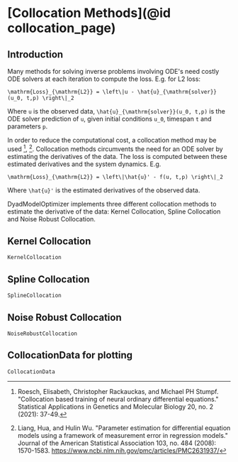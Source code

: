 # [Collocation Methods](@id collocation_page)

## Introduction

Many methods for solving inverse problems involving ODE's need costly ODE solvers at each iteration to compute the loss. E.g. for L2 loss:

``\mathrm{Loss}_{\mathrm{L2}} = \left\|u - \hat{u}_{\mathrm{solver}}(u_0, t,p) \right\|_2``

Where ``u`` is the observed data, ``\hat{u}_{\mathrm{solver}}(u_0, t,p)`` is the ODE solver prediction of ``u``, given initial conditions ``u_0``, timespan ``t`` and parameters ``p``.

In order to reduce the computational cost, a collocation method may be used [^1], [^2]. Collocation methods circumvents the need for an ODE solver by estimating the derivatives of the data. The loss is computed between these estimated derivatives and the system dynamics. E.g.

``\mathrm{Loss}_{\mathrm{L2}} = \left\|\hat{u}' - f(u, t,p) \right\|_2``

Where ``\hat{u}'`` is the estimated derivatives of the observed data.

DyadModelOptimizer implements three different collocation methods to estimate the derivative of the data: Kernel Collocation, Spline Collocation and Noise Robust Collocation.

## Kernel Collocation

```@docs
KernelCollocation
```

## Spline Collocation

```@docs
SplineCollocation
```

## Noise Robust Collocation

```@docs
NoiseRobustCollocation
```

## CollocationData for plotting

```@docs
CollocationData
```

[^1]: Roesch, Elisabeth, Christopher Rackauckas, and Michael PH Stumpf. "Collocation based training of neural ordinary differential equations." Statistical Applications in Genetics and Molecular Biology 20, no. 2 (2021): 37-49.
[^2]: Liang, Hua, and Hulin Wu. "Parameter estimation for differential equation models using a framework of measurement error in regression models." Journal of the American Statistical Association 103, no. 484 (2008): 1570-1583. https://www.ncbi.nlm.nih.gov/pmc/articles/PMC2631937/
